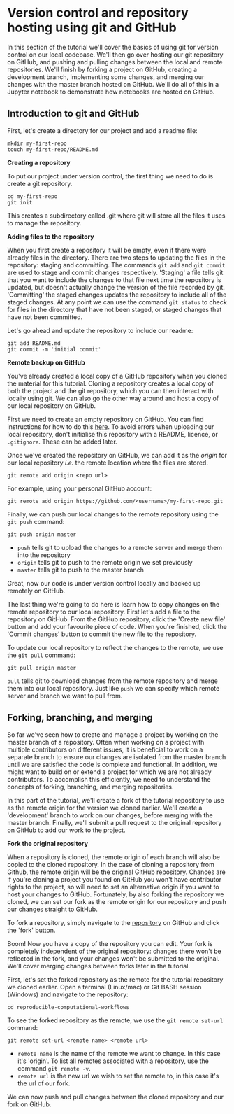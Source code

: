 # Version control and repository hosting using git and GitHub

In this section of the tutorial we'll cover the basics of using git for version control on our local codebase. We'll then go over hosting our git repository on GitHub, and pushing and pulling changes between the local and remote repositories. We'll finish by forking a project on GitHub, creating a development branch, implementing some changes, and merging our changes with the master branch hosted on GitHub. We'll do all of this in a Jupyter notebook to demonstrate how notebooks are hosted on GitHub.

## Introduction to git and GitHub

First, let's create a directory for our project and add a readme file:

```
mkdir my-first-repo
touch my-first-repo/README.md
```

__Creating a repository__

To put our project under version control, the first thing we need to do is create a git repository. 

```
cd my-first-repo
git init
```

This creates a subdirectory called .git where git will store all the files it uses to manage the repository.

__Adding files to the repository__

When you first create a repository it will be empty, even if there were already files in the directory.
There are two steps to updating the files in the repository: staging and committing. The commands `git add` and `git commit`
are used to stage and commit changes respectively. 'Staging' a file tells git that you want to include the changes to that file next time the repository is updated, but doesn't actually change 
the version of the file recorded by git. 'Committing' the staged changes updates the repository to include all of 
the staged changes. At any point we can use the command `git status` to check for files in the directory that have not 
been staged, or staged changes that have not been committed.

Let's go ahead and update the repository to include our readme:

```
git add README.md
git commit -m 'initial commit'
```

__Remote backup on GitHub__

You've already created a local copy of a GitHub repository when you cloned the material for this tutorial. Cloning a repository creates a 
local copy of both the project and the git repository, which you can then interact with locally using git. We can also go the 
other way around and host a copy of our local repository on GitHub.

First we need to create an empty repository on GitHub. You can find instructions for how to do this [here](https://help.github.com/en/articles/creating-a-new-repository).
To avoid errors when uploading our local repository, don't initialise this repository with a README, licence, or `.gitignore`. These can be added later.

Once we've created the repository on GitHub, we can add it as the *origin* for our local repository *i.e.* the remote location 
where the files are stored.

```
git remote add origin <repo url>
```

For example, using your personal GitHub account:

```
git remote add origin https://github.com/<username>/my-first-repo.git
```

Finally, we can push our local changes to the remote repository using the `git push` command:

```
git push origin master
```

- `push` tells git to upload the changes to a remote server and merge them into the repository
- `origin` tells git to push to the remote origin we set previously
- `master` tells git to push to the master branch

Great, now our code is under version control locally and backed up remotely on GitHub.

The last thing we're going to do here is learn how to copy changes on the remote repository to our local repository.
First let's add a file to the repository on GitHub. From the GitHub repository, click the 'Create new file' button 
and add your favourite piece of code. When you're finished, click the 'Commit changes' button to commit the new file 
to the repository.

To update our local repository to reflect the changes to the remote, we use the `git pull` command:

```
git pull origin master
```

`pull` tells git to download changes from the remote repository and merge them into our local repository. 
Just like `push` we can specify which remote server and branch we want to pull from.

## Forking, branching, and merging

So far we've seen how to create and manage a project by working on the master branch of a repository. Often when working on a project with multiple contributors on different 
issues, it is beneficial to work on a separate branch to ensure our changes are isolated from the master branch until we are satisfied the code is complete and functional.
In addition, we might want to build on or extend a project for which we are not already contributors. To accomplish this efficiently, we need to understand the concepts of
forking, branching, and merging repositories.

In this part of the tutorial, we'll create a fork of the tutorial repository to use as the remote origin for the version we cloned earlier. We'll create a 'development' branch
to work on our changes, before merging with the master branch. Finally, we'll submit a pull request to the original repository on GitHub to add our work to the project.

__Fork the original repository__

When a repository is cloned, the remote origin of each branch will also be copied to the cloned repository. In the case of cloning a repository from Github, the remote origin will be the original GitHub repository. Chances are if you're cloning a project you found on GitHub you won't have contributor rights to the project, so will need to set an alternative origin if you want to host your changes to GitHub. Fortunately, by also forking the repository we cloned, we can set our fork as the remote origin for our repository and push our changes straight to GitHub.

To fork a repository, simply navigate to the [repository](https://github.com/ISMB-ECCB-2019-Tutorial-AM4/reproducible-computational-workflows) on GitHub and click the 'fork' button.

Boom! Now you have a copy of the repository you can edit. Your fork is completely independent of the original repository: changes there won't be reflected in the fork, and your changes won't be submitted to the original. We'll cover merging changes between forks later in the tutorial.

First, let's set the forked repository as the remote for the tutorial repository we cloned earlier. Open a terminal (Linux/mac) or Git BASH session (Windows) and navigate to the repository:

```
cd reproducible-computational-workflows
```

To see the forked repository as the remote, we use the `git remote set-url` command:

```
git remote set-url <remote name> <remote url>
```

- `remote name` is the name of the remote we want to change. In this case it's 'origin'. To list all remotes associated with a repository, use the command `git remote -v`.
- `remote url` is the new url we wish to set the remote to, in this case it's the url of our fork.

We can now push and pull changes between the cloned repository and our fork on GitHub.
